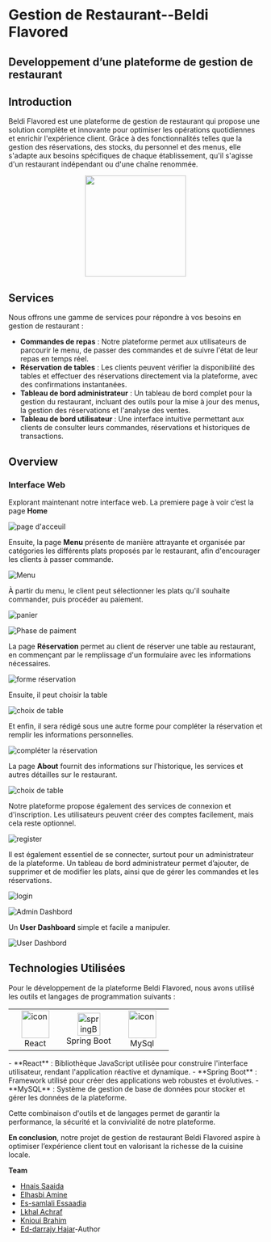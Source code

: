 # Gestion de Restaurant--Beldi Flavored
## Developpement d’une plateforme de gestion de restaurant
## Introduction
Beldi Flavored est une plateforme de gestion de restaurant qui propose une solution complète et innovante pour optimiser les opérations quotidiennes et enrichir l'expérience client. Grâce à des fonctionnalités telles que la gestion des réservations, des stocks, du personnel et des menus, elle s'adapte aux besoins spécifiques de chaque établissement, qu'il s'agisse d'un restaurant indépendant ou d'une chaîne renommée.
<p align="center">
  <img width="200" height="200" src="images/logo.png">
</p>

## Services
Nous offrons une gamme de services pour répondre à vos besoins en gestion de restaurant :
- **Commandes de repas** : Notre plateforme permet aux utilisateurs de parcourir le menu, de passer des commandes et de suivre l'état de leur repas en temps réel.
- **Réservation de tables** : Les clients peuvent vérifier la disponibilité des tables et effectuer des réservations directement via la plateforme, avec des confirmations instantanées.
- **Tableau de bord administrateur** : Un tableau de bord complet pour la gestion du restaurant, incluant des outils pour la mise à jour des menus, la gestion des réservations et l'analyse des ventes.
- **Tableau de bord utilisateur** : Une interface intuitive permettant aux clients de consulter leurs commandes, réservations et historiques de transactions.
## Overview
### Interface Web 
Explorant maintenant notre interface web. La premiere page à voir c’est la page **Home**

![page d'acceuil](images/menu.png)

Ensuite, la page **Menu** présente de manière attrayante et organisée par catégories les différents plats proposés par le restaurant, afin d'encourager les clients à passer commande.

![Menu](images/1.png)

À partir du menu, le client peut sélectionner les plats qu'il souhaite commander, puis procéder au paiement.

![panier](images/2.png)

![Phase de paiment](images/3.png)

La page **Réservation** permet au client de réserver une table au restaurant, en commençant par le remplissage d'un formulaire avec les informations nécessaires.

![forme réservation](images/table.png)

Ensuite, il peut choisir la table

![choix de table](images/4.png)

Et enfin, il sera rédigé sous une autre forme pour compléter la réservation et remplir les informations personnelles.

![compléter la réservation](images/5.png)

La page **About** fournit des informations sur l’historique, les services et autres détailles sur le restaurant.

![choix de table](images/home.png)

Notre plateforme propose également des services de connexion et d'inscription. Les utilisateurs peuvent créer des comptes facilement, mais cela reste optionnel.

![register](images/register.png)

Il est également essentiel de se connecter, surtout pour un administrateur de la plateforme. Un tableau de bord administrateur permet d’ajouter, de supprimer et de modifier les plats, ainsi que de gérer les commandes et les réservations.

![login](images/login.png)

![Admin Dashbord](images/6.png)

Un **User Dashboard** simple et facile a manipuler.

![User Dashbord](images/7.png)



## Technologies Utilisées

Pour le développement de la plateforme Beldi Flavored, nous avons utilisé les outils et langages de programmation suivants :


<table align="center">
  <tr>
    <td align="center" width="90">
      <img src="https://techstack-generator.vercel.app/react-icon.svg" alt="icon" width="55" height="55" />
      <br>React
    </td>
    <td align="center" width="90">
      <img src="https://skillicons.dev/icons?i=spring" width="45" height="45" alt="springBoot" />
      <br>Spring Boot
    </td>
   <td align="center" width="90">
      <img src="https://skillicons.dev/icons?i=mysql" alt="icon" width="55" height="55" />
      <br>MySql
  
 </table>
- **React** : Bibliothèque JavaScript utilisée pour construire l'interface utilisateur, rendant l'application réactive et dynamique.
- **Spring Boot** : Framework utilisé pour créer des applications web robustes et évolutives.
- **MySQL** : Système de gestion de base de données pour stocker et gérer les données de la plateforme.


Cette combinaison d'outils et de langages permet de garantir la performance, la sécurité et la convivialité de notre plateforme.

**En conclusion**, notre projet de gestion de restaurant Beldi Flavored aspire à optimiser l’expérience client tout en valorisant la richesse de la cuisine locale.

**Team** 
- [Hnais Saaida](https://github.com/saaida1)
- [Elhasbi Amine](https://github.com/emine9999)
- [Es-samlali Essaadia](https://github.com/S3legend)
- [Lkhal Achraf](https://github.com/3lacker)
- [Knioui Brahim](https://github.com/rekkles0)
- [Ed-darrajy Hajar](https://github.com/haizy1)-Author
